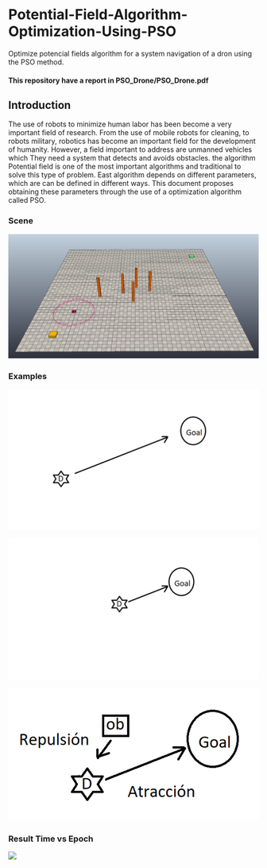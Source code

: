 # Potential-Field-Algorithm-Optimization-Using-PSO
Optimize potencial fields algorithm for a system navigation of a dron using the PSO method.

#### This repository have a report in PSO_Drone/PSO_Drone.pdf

## Introduction

The use of robots to minimize human labor has been
become a very important field of research.
From the use of mobile robots for cleaning, to robots
military, robotics has become an important field
for the development of humanity. However, a field
important to address are unmanned vehicles which
They need a system that detects and avoids obstacles. the algorithm
Potential field is one of the most important algorithms
and traditional to solve this type of problem. East
algorithm depends on different parameters, which are
can be defined in different ways. This document proposes
obtaining these parameters through the use of a
optimization algorithm called PSO.

### Scene

![](Images/Entorno.PNG)

### Examples


![](Images/PT1.png)


![](Images/PF2.png)


![](Images/PF3.PNG)

### Result Time vs Epoch

![](Tiempovsepocas.png)



